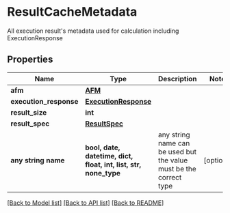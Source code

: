 # ResultCacheMetadata

All execution result's metadata used for calculation including ExecutionResponse

## Properties
Name | Type | Description | Notes
------------ | ------------- | ------------- | -------------
**afm** | [**AFM**](AFM.md) |  | 
**execution_response** | [**ExecutionResponse**](ExecutionResponse.md) |  | 
**result_size** | **int** |  | 
**result_spec** | [**ResultSpec**](ResultSpec.md) |  | 
**any string name** | **bool, date, datetime, dict, float, int, list, str, none_type** | any string name can be used but the value must be the correct type | [optional]

[[Back to Model list]](../README.md#documentation-for-models) [[Back to API list]](../README.md#documentation-for-api-endpoints) [[Back to README]](../README.md)


